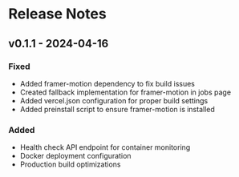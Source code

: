 # Release Notes

## v0.1.1 - 2024-04-16

### Fixed
- Added framer-motion dependency to fix build issues
- Created fallback implementation for framer-motion in jobs page
- Added vercel.json configuration for proper build settings
- Added preinstall script to ensure framer-motion is installed

### Added
- Health check API endpoint for container monitoring
- Docker deployment configuration
- Production build optimizations 